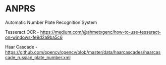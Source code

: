 # ANPRS
Automatic Number Plate Recognition System

Tesseract OCR - https://medium.com/@ahmetxgenc/how-to-use-tesseract-on-windows-fe9d2a9ba5c6

Haar Cascade - https://github.com/opencv/opencv/blob/master/data/haarcascades/haarcascade_russian_plate_number.xml
